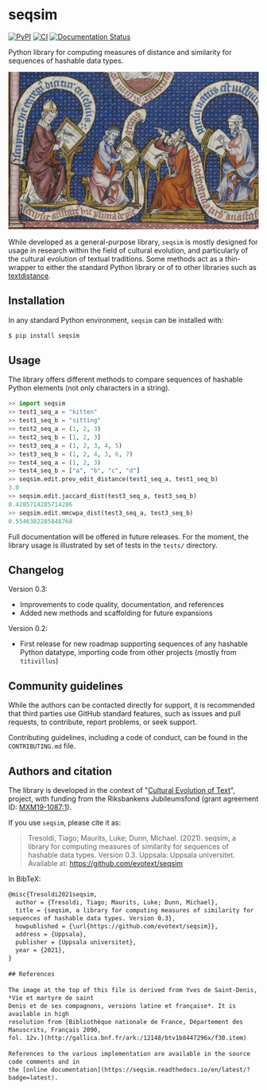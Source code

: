 # seqsim

[![PyPI](https://img.shields.io/pypi/v/seqsim.svg)](https://pypi.org/project/seqsim)
[![CI](https://github.com/evotext/seqsim/actions/workflows/main.yml/badge.svg)](https://github.com/evotext/seqsim/actions/workflows/main.yml)
[![Documentation Status](https://readthedocs.org/projects/seqsim/badge/?version=latest)](https://seqsim.readthedocs.io/en/latest/?badge=latest)

Python library for computing measures of distance and similarity for sequences of hashable data types.

![scriptorium](https://raw.githubusercontent.com/evotext/seqsim/main/docs/scriptorium_small.jpg)

While developed as a general-purpose library, `seqsim` is mostly designed for usage
in research within the field of cultural evolution, and particularly of the
cultural evolution of textual traditions. Some methods act as a thin-wrapper
to either the standard Python library or of to other libraries such as
[textdistance](https://github.com/life4/textdistance). 

## Installation

In any standard Python environment, `seqsim` can be installed with:

```bash
$ pip install seqsim
```

## Usage

The library offers different methods to compare sequences of hashable Python elements
(not only characters in a string).

```python
>> import seqsim
>> test1_seq_a = "kitten"
>> test1_seq_b = "sitting"
>> test2_seq_a = (1, 2, 3)
>> test2_seq_b = [1, 2, 3]
>> test3_seq_a = (1, 2, 3, 4, 5)
>> test3_seq_b = (1, 2, 4, 3, 6, 7)
>> test4_seq_a = (1, 2, 3)
>> test4_seq_b = ["a", "b", "c", "d"]
>> seqsim.edit.prev_edit_distance(test1_seq_a, test1_seq_b)
3.0
>> seqsim.edit.jaccard_dist(test3_seq_a, test3_seq_b)
0.4285714285714286
>> seqsim.edit.mmcwpa_dist(test3_seq_a, test3_seq_b)
0.5546382285848768
```

Full documentation will be offered in future releases. For the moment, the library
usage is illustrated by set of tests in the `tests/` directory.


## Changelog

Version 0.3:

  - Improvements to code quality, documentation, and references
  - Added new methods and scaffolding for future expansions

Version 0.2:

  - First release for new roadmap supporting sequences of any hashable Python
    datatype, importing code from other projects (mostly from `titivillus`)
    
## Community guidelines

While the authors can be contacted directly for support, it is recommended that third 
parties use GitHub standard features, such as issues and pull requests, to contribute, 
report problems, or seek support.

Contributing guidelines, including a code of conduct, can be found in the
`CONTRIBUTING.md` file.

## Authors and citation

The library is developed in the context of "[Cultural Evolution of Text](https://www.evotext.se)",
project, with funding from the Riksbankens Jubileumsfond (grant agreement ID:
[MXM19-1087:1](https://www.rj.se/en/anslag/2019/cultural-evolution-of-texts/)).

If you use `seqsim`, please cite it as:

> Tresoldi, Tiago; Maurits, Luke; Dunn, Michael. (2021). seqsim, a library for computing
> measures of similarity for sequences of hashable data types. Version 0.3.
> Uppsala: Uppsala universitet. Available at: https://github.com/evotext/seqsim

In BibTeX:

```
@misc{Tresoldi2021seqsim,
  author = {Tresoldi, Tiago; Maurits, Luke; Dunn, Michael},
  title = {seqsim, a library for computing measures of similarity for sequences of hashable data types. Version 0.3},
  howpublished = {\url{https://github.com/evotext/seqsim}},
  address = {Uppsala},
  publisher = {Uppsala universitet},
  year = {2021},
}

## References

The image at the top of this file is derived from Yves de Saint-Denis, *Vie et martyre de saint
Denis et de ses compagnons, versions latine et française*. It is available in high
resolution from [Bibliothèque nationale de France, Département des Manuscrits, Français 2090,
fol. 12v.](http://gallica.bnf.fr/ark:/12148/btv1b8447296x/f30.item)

References to the various implementation are available in the source code comments and in
the [online documentation](https://seqsim.readthedocs.io/en/latest/?badge=latest).